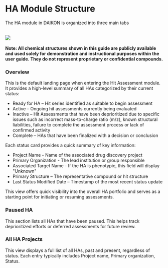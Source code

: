 # HA Module Structure

The HA module in DAIKON is organized into three main tabs

<br />
<img src="/daikon/img/UserGuide/HA/HAModules.png" />
<br />
<br />
<b>Note:
All chemical structures shown in this guide are publicly available and used solely for demonstration and instructional purposes within the user guide.  
They do not represent proprietary or confidential compounds.</b>

<h3>Overview</h3>
This is the default landing page when entering the Hit Assessment module. It provides a high-level summary of all HAs categorized by their current status:

  - Ready for HA – Hit series identified as suitable to begin assessment
  - Active – Ongoing hit assessments currently being evaluated
  - Inactive – Hit Assessments that have been deprioritized due to specific issues such as incorrect mass-to-charge ratio (m/z), known structural liabilities, failure to complete the assessment process or lack of confirmed activity
  - Complete – HAs that have been finalized with a decision or conclusion

Each status card provides a quick summary of key information:
- Project Name - Name of the associated drug discovery project
- Primary Organization - The lead institution or group responsible
- Associated Target Name - If the HA is phenotypic, this field will display "Unknown"
- Primary Structure – The representative compound or hit structure
- Last Status Modified Date – Timestamp of the most recent status update

This view offers quick visibility into the overall HA portfolio and serves as a starting point for initiating or resuming assessments.


<h3>Paused HA</h3> 
This section lists all HAs that have been paused. This helps track deprioritized efforts or deferred assessments for future review.

<h3>All HA Projects</h3>

This view displays a full list of all HAs, past and present, regardless of status. 
Each entry typically includes Project name, Primary organization, Status. 



